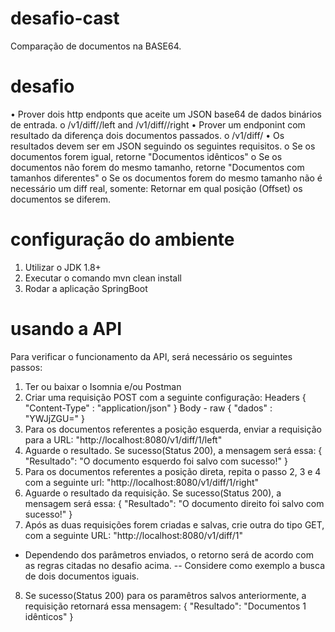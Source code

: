 # desafio-cast
Comparação de documentos na BASE64.

# desafio
• Prover dois http endponts que aceite um JSON base64 de dados binários de entrada.
    o <host>/v1/diff/<ID>/left and <host>/v1/diff/<ID>/right
• Prover um endponint com resultado da diferença dois documentos passados.
    o <host>/v1/diff/<ID>
• Os resultados devem ser em JSON seguindo os seguintes requisitos.
    o Se os documentos forem igual, retorne "Documentos <ID> idênticos"
    o Se os documentos não forem do mesmo tamanho, retorne "Documentos <ID> com tamanhos diferentes"
    o Se os documentos forem do mesmo tamanho não é necessário um diff real, somente: Retornar em qual posição (Offset) os documentos se diferem.

# configuração do ambiente

1. Utilizar o JDK 1.8+
2. Executar o comando mvn clean install
3. Rodar a aplicação SpringBoot

# usando a API
Para verificar o funcionamento da API, será necessário os seguintes passos:

1. Ter ou baixar o Isomnia e/ou Postman
2. Criar uma requisição POST com a seguinte configuração:
        Headers
        {
            "Content-Type" : "application/json"
        }
        Body - raw
        {
	        "dados" : "YWJjZGU="
        }
3. Para os documentos referentes a posição esquerda, enviar a requisição para a URL: "http://localhost:8080/v1/diff/1/left"
4. Aguarde o resultado. Se sucesso(Status 200), a mensagem será essa: 
    {
        "Resultado": "O documento esquerdo foi salvo com sucesso!"
    }
5. Para os documentos referentes a posição direta, repita o passo 2, 3 e 4 com a seguinte url: "http://localhost:8080/v1/diff/1/right"
6. Aguarde o resultado da requisição. Se sucesso(Status 200), a mensagem será essa: 
    {
        "Resultado": "O documento direito foi salvo com sucesso!"
    }
7. Após as duas requisições forem criadas e salvas, crie outra do tipo GET, com a seguinte URL: "http://localhost:8080/v1/diff/1"

* Dependendo dos parâmetros enviados, o retorno será de acordo com as regras citadas no desafio acima.
    -- Considere como exemplo a busca de dois documentos iguais.

8. Se sucesso(Status 200) para os paramêtros salvos anteriormente, a requisição retornará essa mensagem:
    {
        "Resultado": "Documentos 1 idênticos"
    }
